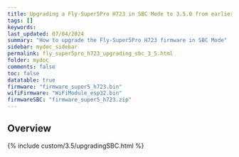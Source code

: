 ```yaml
---
title: Upgrading a Fly-Super5Pro H723 in SBC Mode to 3.5.0 from earlier versions in RRF 3.5.0 Onwards
tags: []
keywords: 
last_updated: 07/04/2024
summary: "How to upgrade the Fly-Super5Pro H723 firmware in SBC Mode"
sidebar: mydoc_sidebar
permalink: fly_super5pro_h723_upgrading_sbc_3_5.html
folder: mydoc
comments: false
toc: false
datatable: true
firmware: "firmware_super5_h723.bin"
wifiFirmware: "WiFiModule_esp32.bin"
firmwareSBC: "firmware_super5_h723.zip"
---
```


## Overview

{% include custom/3.5/upgradingSBC.html %}
